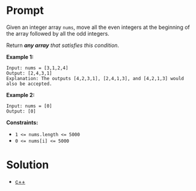 # Prompt
Given an integer array `nums`, move all the even integers at the beginning of the array followed by all the odd integers.

Return _**any array** that satisfies this condition_.

**Example 1:**
```
Input: nums = [3,1,2,4]
Output: [2,4,3,1]
Explanation: The outputs [4,2,3,1], [2,4,1,3], and [4,2,1,3] would also be accepted.
```
**Example 2:**
```
Input: nums = [0]
Output: [0]
```
**Constraints:**
* `1 <= nums.length <= 5000`
* `0 <= nums[i] <= 5000`

# Solution
* [c++](sort_array_by_parity.cpp)
